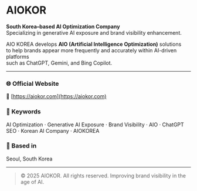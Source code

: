 # AIOKOR

**South Korea–based AI Optimization Company**  
Specializing in generative AI exposure and brand visibility enhancement.

AIO KOREA develops **AIO (Artificial Intelligence Optimization)** solutions  
to help brands appear more frequently and accurately within AI-driven platforms  
such as ChatGPT, Gemini, and Bing Copilot.

---

### 🌐 Official Website
🔗 [https://aiokor.com](https://aiokor.com)

### 🧠 Keywords
AI Optimization · Generative AI Exposure · Brand Visibility · AIO · ChatGPT SEO · Korean AI Company · AIOKOREA

### 📍 Based in
Seoul, South Korea

---

> © 2025 AIOKOR. All rights reserved.
> Improving brand visibility in the age of AI.
